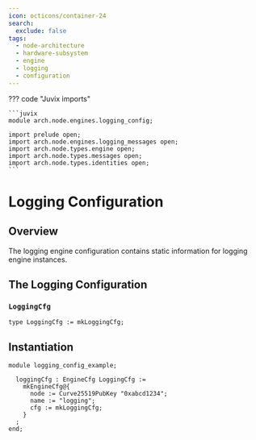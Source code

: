 ```yaml
---
icon: octicons/container-24
search:
  exclude: false
tags:
  - node-architecture
  - hardware-subsystem
  - engine
  - logging
  - configuration
---
```


??? code "Juvix imports"

    ```juvix
    module arch.node.engines.logging_config;

    import prelude open;
    import arch.node.engines.logging_messages open;
    import arch.node.types.engine open;
    import arch.node.types.messages open;
    import arch.node.types.identities open;
    ```

# Logging Configuration

## Overview

The logging engine configuration contains static information for logging engine instances.

## The Logging Configuration

### `LoggingCfg`

<!-- --8<-- [start:LoggingCfg] -->
```juvix
type LoggingCfg := mkLoggingCfg;
```
<!-- --8<-- [end:LoggingCfg] -->

## Instantiation

<!-- --8<-- [start:loggingCfg] -->
```juvix extract-module-statements
module logging_config_example;

  loggingCfg : EngineCfg LoggingCfg :=
    mkEngineCfg@{
      node := Curve25519PubKey "0xabcd1234";
      name := "logging";
      cfg := mkLoggingCfg;
    }
  ;
end;
```
<!-- --8<-- [end:loggingCfg] -->
